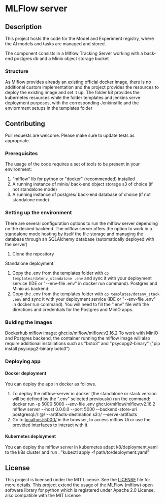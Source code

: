 # MLFlow server

## Description
This project hosts the code for the Model and Experiment registry, where the AI models and tasks are managed and stored.

The component consists in a Mlflow Tracking Server working with a back-end postgres db and a Minio object storage bucket

### Structure
As Mlflow provides already an existing official docker image, there is no additional custom implementation and the project provides the resources to deploy the existing image and set it up.
The folder k8 provides the kubernetes resources while the folder templates and jenkins serve deployment purposes, with the corresponding Jenkinsfile and the enviornment setups in the templates folder

## Contributing
Pull requests are welcome. Please make sure to update tests as appropriate.

### Prerequisites
The usage of the code requires a set of tools to be present in your environment:

1. "mlflow" lib for python or "docker" (recommended) installed
1. A running instance of minio/ back-end object storage s3 of choice (if not standalone mode)
1. A running instance of postgres/ back-end database of choice (if not standalone mode)

### Setting up the environment
There are several configuration options to run the mlflow server depending on the desired backend. The mlflow server offers the option to work in a standalone mode hosting by itself the file storage and managing the database through an SQLAlchemy database (automatically deployed with the server)
1. Clone the repository

Standalone deployment:
1. Copy the .env from the templates folder with `cp templates/dotenv_standalone .env` and sync it with your deployment service (IDE or "--env-file .env" in docker run command).
Postgres and Minio as backend:
2. Copy the .env from the templates folder with `cp templates/dotenv_stack .env` and sync it with your deployment service (IDE or "--env-file .env" in docker run command). You will need to fill the ".env" file with the directions and credentials for the Postgres and MinIO apps.



### Bulding the images
Dockerhub mlflow image: ghcr.io/mlflow/mlflow:v2.16.2
To work with MinIO and Postgres backend, the container running the mlflow image will also require additional installations such as "boto3" and "psycopg2-binary" ("pip install psycopg2-binary boto3")


### Deploying app

#### Docker deployment
You can deploy the app in docker as follows.

1. To deploy the mlflow-server in docker (the standalone or stack version will be defined by the ".env" selected previously) run the command:  docker run -p 5000:5000 --env-file .env ghcr.io/mlflow/mlflow:v2.16.2 mlflow server --host 0.0.0.0 --port 5000 --backend-store-uri postgresql://<postgres-user>:<postgres-password>@<postgres-container-name>/<mlflow-db-name> --artifacts-destination s3://<buccket-name> --serve-artifacts
1. Go to [localhost:5000/](localhost:8000/docs) in the browser, to access mlflow Ui or use the provided interfaces to interact with it.

#### Kubernetes deployment
You can deploy the mlflow server in kubernetes adapt k8/deployment.yaml to the k8s cluster and run : "kubectl apply -f path/to/deployment.yaml"


## License
This project is licensed under the MIT License. See the [LICENSE](LICENSE) file for more details.
This project extend the usage of the MLFlow (mlflow) open software library for python which is registered under Apache 2.0 License, also compatible with the MIT License